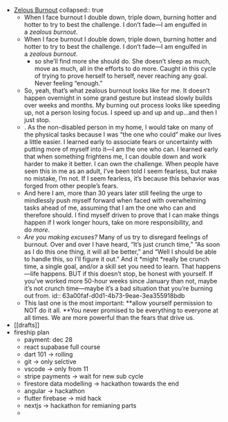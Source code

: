 - [Zelous Burnout](https://alistapart.com/article/thats-not-my-burnout/?utm_source=pocket_reader)
  collapsed:: true
	- When I face burnout I double down, triple down, burning hotter and hotter to try to best the challenge. I don’t fade—I am engulfed in a *zealous burnout*.
	- When I face burnout I double down, triple down, burning hotter and hotter to try to best the challenge. I don’t fade—I am engulfed in a *zealous burnout*.
		- so she’ll find more she should do. She doesn’t sleep as much, move as much, all in the efforts to do more. Caught in this cycle of trying to prove herself to herself, never reaching any goal. Never feeling “enough.”
	- So, yeah, that’s what zealous burnout looks like for me. It doesn’t happen overnight in some grand gesture but instead slowly builds over weeks and months. My burning out process looks like speeding up, not a person losing focus. I speed up and up and up…and then I just stop.
	- . As the non-disabled person in my home, I would take on many of the physical tasks because I was “the one who could” make our lives a little easier. I learned early to associate fears or uncertainty with putting more of myself into it—I am the one who can. I learned early that when something frightens me, I can double down and work harder to make it better. I can own the challenge. When people have seen this in me as an adult, I’ve been told I seem fearless, but make no mistake, I’m not. If I seem fearless, it’s because this behavior was forged from other people’s fears.
	- And here I am, more than 30 years later still feeling the urge to mindlessly push myself forward when faced with overwhelming tasks ahead of me, assuming that I am the one who can and therefore should. I find myself driven to prove that I can make things happen if I work longer hours, take on more responsibility, and do *more*.
	- *Are you making excuses?* Many of us try to disregard feelings of burnout. Over and over I have heard, “It’s just crunch time,” “As soon as I do this one thing, it will all be better,” and “Well I should be able to handle this, so I’ll figure it out.” And it *might *really be crunch time, a single goal, and/or a skill set you need to learn. That happens—life happens. BUT if this doesn’t stop, be honest with yourself. If you’ve worked more 50-hour weeks since January than not, maybe it’s not crunch time—maybe it’s a bad situation that you’re burning out from.
	  id:: 63a00faf-d0d1-4b73-9eae-3ea355918bdb
	- This last one is the most important: **allow yourself permission to NOT do it all. **You never promised to be everything to everyone at all times. We are more powerful than the fears that drive us.
- [[drafts]]
- fireship plan
	- payment: dec 28
	- react supabase full course
	- dart 101 -> rolling
	- git -> only selctive
	- vscode -> only from 11
	- stripe payments -> wait for new sub cycle
	- firestore data modelling -> hackathon towards the end
	- angular -> hackathon
	- flutter firebase -> mid hack
	- nextjs -> hackathon for remianing parts
	-